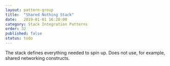 ```yaml
---
layout: pattern-group
title:  "Shared Nothing Stack"
date:   2019-01-01 16:20:00
category: Stack Integration Patterns
order: 32
published: false
status: todo
---
```


The stack defines everything needed to spin up. Does not use, for example, shared networking constructs.
